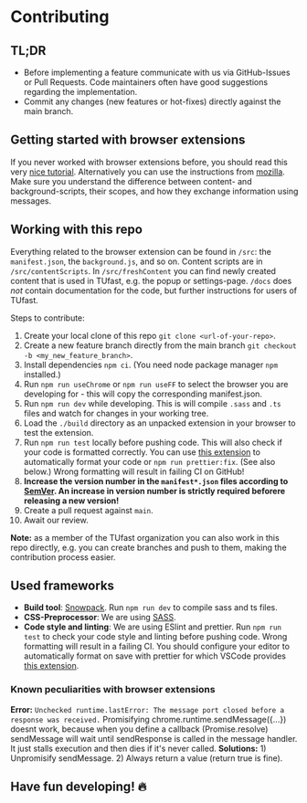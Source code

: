# Contributing

## TL;DR
- Before implementing a feature communicate with us via GitHub-Issues or Pull Requests. Code maintainers often have good suggestions regarding the implementation.
- Commit any changes (new features or hot-fixes) directly against the main branch.

## Getting started with browser extensions

If you never worked with browser extensions before, you should read this very [nice tutorial](https://developer.chrome.com/docs/extensions/get-started). Alternatively you can use the instructions from [mozilla](https://developer.mozilla.org/de/docs/Mozilla/Add-ons/WebExtensions/Your_first_WebExtension). Make sure you understand the difference between content- and background-scripts, their scopes, and how they exchange information using messages.

## Working with this repo

Everything related to the browser extension can be found in `/src`: the `manifest.json`, the `background.js`, and so on. Content scripts are in `/src/contentScripts`. In `/src/freshContent` you can find newly created content that is used in TUfast, e.g. the popup or settings-page. `/docs` does _not_ contain documentation for the code, but further instructions for users of TUfast. 

Steps to contribute:

1. Create your local clone of this repo `git clone <url-of-your-repo>`.
3. Create a new feature branch directly from the main branch `git checkout -b <my_new_feature_branch>`.
4. Install dependencies `npm ci`. (You need node package manager `npm` installed.)
5. Run `npm run useChrome` or `npm run useFF` to select the browser you are developing for - this will copy the corresponding manifest.json.
6. Run `npm run dev` while developing. This is will compile `.sass` and `.ts` files and watch for changes in your working tree.
7. Load the `./build` directory as an unpacked extension in your browser to test the extension.
8. Run `npm run test` locally before pushing code. This will also check if your code is formatted correctly. You can use [this extension](https://marketplace.visualstudio.com/items?itemName=esbenp.prettier-vscode) to automatically format your code or `npm run prettier:fix`. (See also below.) Wrong formatting will result in failing CI on GitHub!
9. **Increase the version number in the `manifest*.json` files according to [SemVer](https://semver.org/). An increase in version number is strictly required beforere releasing a new version!**
10. Create a pull request against `main`.
11. Await our review.

**Note:** as a member of the TUfast organization you can also work in this repo directly, e.g. you can create branches and push to them, making the contribution process easier.

## Used frameworks
- **Build tool**: [Snowpack](https://www.snowpack.dev/). Run `npm run dev` to compile sass and ts files.
- **CSS-Preprocessor**: We are using [SASS](https://sass-lang.com/).
- **Code style and linting**: We are using ESlint and prettier. Run `npm run test` to check your code style and linting before pushing code. Wrong formatting will result in a failing CI. You should configure your editor to automatically format on save with prettier for which VSCode provides [this extension](https://marketplace.visualstudio.com/items?itemName=esbenp.prettier-vscode).

### Known peculiarities with browser extensions
**Error:** `Unchecked runtime.lastError: The message port closed before a response was received.` Promisifying chrome.runtime.sendMessage({...}) doesnt work, because when you define a callback (Promise.resolve) sendMessage will wait until sendResponse is called in the message handler. It just stalls execution and then dies if it's never called. **Solutions:** 1) Unpromisify sendMessage. 2) Always return a value (return true is fine).

## Have fun developing! 🔥
